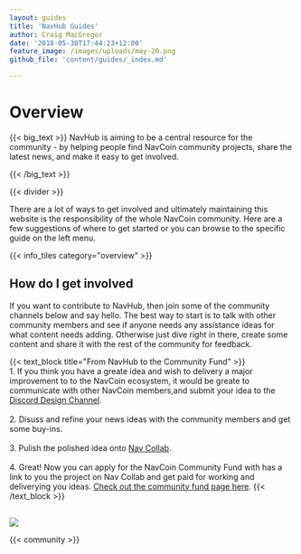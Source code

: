 ```yaml
---
layout: guides
title: 'NavHub Guides'
author: Craig MacGregor
date: '2018-05-30T17:44:23+12:00'
feature_image: /images/uploads/may-20.png
github_file: 'content/guides/_index.md'

---
```


# Overview

{{< big_text >}}
NavHub is aiming to be a central resource for the community - by helping people find NavCoin community projects, share the latest news, and make it easy to get involved.

{{< /big_text >}}

{{< divider >}}

There are a lot of ways to get involved and ultimately maintaining this website is the responsibility of the whole NavCoin community. Here are a few suggestions of where to get started or you can browse to the specific guide on the left menu.

{{< info_tiles category="overview" >}}

## How do I get involved
<p class="no-title-text">
    If you want to contribute to NavHub, then join some of the community channels below and say hello. The best way to start is to talk with other community members and see if anyone needs any assistance ideas for what content needs adding. Otherwise just dive right in there, create some content and share it with the rest of the community for feedback.
</p>

{{< text_block
  title="From NavHub to the Community Fund" >}}
    <br>
    1. If you think you have a greate idea and wish to delivery a major improvement to to the NavCoin ecosystem, it would be greate to communicate with other NavCoin members,and submit your idea to the <a href="https://discord.gg/86daWxp" target=e class="a-guide">Discord Design Channel</a>.
    <br><br>
    2. Disuss and refine your news ideas with the community members and get some buy-ins.
    <br><br>
    3. Pulish the polished idea onto <a href="https://collab.navcoin.org/dashboard" class="a-guide" target=e>Nav Collab</a>.
    <br><br>
    4. Great! Now you can apply for the NavCoin Community Fund with has a link to you the project on Nav Collab and get paid for working and deliverying you ideas. <a href="https://navcoin.org/en/community-fund/" target=e class="a-guide">Check out the community fund page here</a>.
{{< /text_block >}}

<img src="/images/guides/workflow.png" style="display: flex; max-width: 700px;margin: 0 auto; margin-top: 30px;">

{{< community >}}
